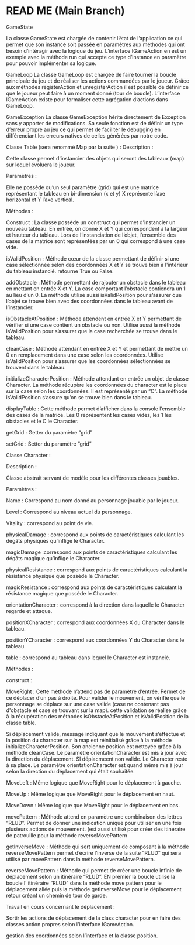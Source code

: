 # READ ME (Main Branch)

GameState

La classe GameState est chargée de contenir l’état de l’application ce qui permet que son instance soit passée en paramètres aux méthodes qui ont besoin d’intéragir avec la logique du jeu. L’interface IGameAction en est un exemple avec la méthode run qui accepte ce type d’instance en paramètre pour pouvoir implémenter sa logique.

GameLoop La classe GameLoop est chargée de faire tourner la boucle principale du jeu et de réaliser les actions commandées par le joueur. Grâce aux méthodes registerAction et unregisterAction il est possible de définir ce que le joueur peut faire à un moment donné (tour de boucle). L’interface IGameAction existe pour formaliser cette agrégation d’actions dans GameLoop.

GameException La classe GameException hérite directement de Exception sans y apporter de modifications. Sa seule fonction est de définir un type d’erreur propre au jeu ce qui permet de faciliter le debugging en différenciant les erreurs natives de celles générées par notre code.

Classe Table (sera renommé Map par la suite ) : Description :

Cette classe permet d'instancier des objets qui seront des tableaux (map) sur lequel évoluera le joueur.

Paramètres :

Elle ne possède qu’un seul paramètre (grid) qui est une matrice représentant le tableau en bi-dimension (x et y) X représente l’axe horizontal et Y l’axe vertical.

Méthodes :

Construct : La classe possède un construct qui permet d'instancier un nouveau tableau. En entrée, on donne X et Y qui correspondent à la largeur et hauteur du tableau. Lors de l’instanciation de l’objet, l'ensemble des cases de la matrice sont représentées par un 0 qui correspond à une case vide.

isValidPosition : Méthode cœur de la classe permettant de définir si une case sélectionnée selon des coordonnées X et Y se trouve bien à l'intérieur du tableau instancié. retourne True ou False.

addObstacle : Méthode permettant de rajouter un obstacle dans le tableau en mettant en entrée X et Y. La case comportant l’obstacle contiendra un 1 au lieu d’un 0. La méthode utilise aussi isValidPosition pour s’assurer que l’objet se trouve bien avec des coordonnées dans le tableau avant de l’instancier.

isObstacleAtPosition : Méthode attendent en entrée X et Y permettant de vérifier si une case contient un obstacle ou non. Utilise aussi la méthode isValidPosition pour s’assurer que la case recherchée se trouve dans le tableau.

cleanCase : Méthode attendant en entrée X et Y et permettant de mettre un 0 en remplacement dans une case selon les coordonnées. Utilise isValidPosition pour s’assurer que les coordonnées sélectionnées se trouvent dans le tableau.

initializeCharacterPosition : Méthode attendant en entrée un objet de classe Character. La méthode récupère les coordonnées du character est le place sur la case selon les coordonnées. Il est représenté par un “C”. La méthode isValidPosition s’assure qu’on se trouve bien dans le tableau.

displayTable : Cette méthode permet d’afficher dans la console l’ensemble des cases de la matrice. Les 0 représentent les cases vides, les 1 les obstacles et le C le Character.

getGrid : Getter du paramètre “grid”

setGrid : Setter du paramètre “grid”

Classe Character :

Description :

Classe abstrait servant de modèle pour les différentes classes jouables.

Paramètres :

Name : Correspond au nom donné au personnage jouable par le joueur.

Level : Correspond au niveau actuel du personnage.

Vitality : correspond au point de vie.

physicalDamage : correspond aux points de caractéristiques calculant les dégâts physiques qu’inflige le Character.

magicDamage :correspond aux points de caractéristiques calculant les dégâts magique qu’inflige le Character.

physicalResistance : correspond aux points de caractéristiques calculant la résistance physique que possède le Character.

magicResistance : correspond aux points de caractéristiques calculant la résistance magique que possède le Character.

orientationCharacter : correspond à la direction dans laquelle le Character regarde et attaque.

positionXCharacter : correspond aux coordonnées X du Character dans le tableau.

positionYCharacter : correspond aux coordonnées Y du Character dans le tableau.

table : correspond au tableau dans lequel le Character est instancié.

Méthodes :

construct :

MoveRight : Cette méthode n’attend pas de paramètre d’entrée. Permet de ce déplacer d’un pas à droite. Pour valider le mouvement, on vérifie que le personnage se déplace sur une case valide (case ne contenant pas d'obstacle et case se trouvant sur la map). cette validation se réalise grâce à la récupération des méthodes isObstacleAtPosition et isValidPosition de la classe table.

Si déplacement valide, message indiquant que le mouvement s’effectue et la position du character sur la map est réinitialisé grâce à la méthode initializeCharacterPosition. Son ancienne position est nettoyée grâce à la méthode cleanCase. Le paramètre orientationCharacter est mis à jour avec la direction du déplacement. SI déplacmeent non valide. Le Character reste à sa place. Le paramètre orientationCharacter est quand même mis à jour selon la direction du déplacement qui était souhaitée.

MoveLeft : Même logique que MoveRight pour le déplacement à gauche.

MoveUp : Même logique que MoveRight pour le déplacement en haut.

MoveDown : Même logique que MoveRight pour le déplacement en bas.

movePattern : Méthode attend en paramètre une combinaison des lettres “RLUD”. Permet de donner une indication unique pour utiliser en une fois plusieurs actions de mouvement. (est aussi utilisé pour créer des itinéraire de patrouille pour la méthode reverseMovePattern

getInverseMove : Méthode qui sert uniquement de composant à la méthode reverseMovePattern permet d’écrire l’inverse de la suite “RLUD” qui sera utilisé par movePattern dans la méthode reverseMovePattern.

reverseMovePattern : Méthode qui permet de créer une boucle infinie de déplacement selon un itinéraire “RLUD”. EN premier la boucle utilise la boucle l’ itinéraire “RLUD” dans la méthode move pattern pour le déplacement allée puis la méthode getInverseMove pour le déplacement retour créant un chemin de tour de garde.

Travail en cours concernant le déplacement :

Sortir les actions de déplacement de la class character pour en faire des classes action propres selon l’interface IGameAction.

gestion des coordonnées selon l’interface et la classe position.
